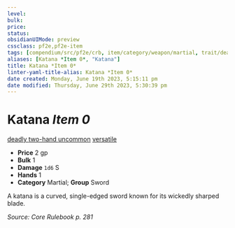 ```yaml
---
level:
bulk:
price:
status:
obsidianUIMode: preview
cssclass: pf2e,pf2e-item
tags: [compendium/src/pf2e/crb, item/category/weapon/martial, trait/deadly-d8, trait/two-hand-d10, trait/uncommon, trait/versatile-p]
aliases: [Katana *Item 0*, "Katana"]
title: Katana *Item 0*
linter-yaml-title-alias: Katana *Item 0*
date created: Monday, June 19th 2023, 5:15:11 pm
date modified: Thursday, June 29th 2023, 5:30:39 pm
---
```


# Katana *Item 0*

[deadly <d8>](rules/traits/deadly.md) [two-hand <d10>](rules/traits/two-hand.md) [uncommon](rules/traits/uncommon.md) [versatile <p>](rules/traits/versatile.md)  

- **Price** 2 gp
- **Bulk** 1
- **Damage** `1d6` S
- **Hands** 1
- **Category** Martial; **Group** Sword

A katana is a curved, single-edged sword known for its wickedly sharped blade.

*Source: Core Rulebook p. 281*
